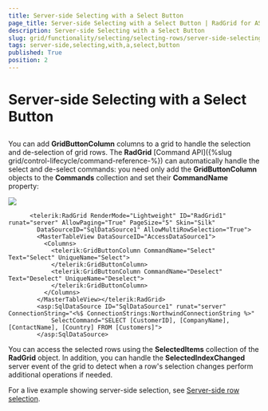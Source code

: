 ```yaml
---
title: Server-side Selecting with a Select Button
page_title: Server-side Selecting with a Select Button | RadGrid for ASP.NET AJAX Documentation
description: Server-side Selecting with a Select Button
slug: grid/functionality/selecting/selecting-rows/server-side-selecting-with-a-select-button
tags: server-side,selecting,with,a,select,button
published: True
position: 2
---
```


# Server-side Selecting with a Select Button



## 

You can add **GridButtonColumn** columns to a grid to handle the selection and de-selection of grid rows. The **RadGrid** [Command API]({%slug grid/control-lifecycle/command-reference-%}) can automatically handle the select and de-select commands: you need only add the **GridButtonColumn** objects to the **Commands** collection and set their **CommandName** property:

![](images/SelectButtonColumns.png)

````ASP.NET
	  <telerik:RadGrid RenderMode="Lightweight" ID="RadGrid1" runat="server" AllowPaging="True" PageSize="5" Skin="Silk"
	    DataSourceID="SqlDataSource1" AllowMultiRowSelection="True">
	    <MasterTableView DataSourceID="AccessDataSource1">
	      <Columns>
	        <telerik:GridButtonColumn CommandName="Select" Text="Select" UniqueName="Select">
	        </telerik:GridButtonColumn>
	        <telerik:GridButtonColumn CommandName="Deselect" Text="Deselect" UniqueName="Deselect">
	        </telerik:GridButtonColumn>
	      </Columns>
	    </MasterTableView></telerik:RadGrid>
	    <asp:SqlDataSource ID="SqlDataSource1" runat="server" ConnectionString="<%$ ConnectionStrings:NorthwindConnectionString %>"
	        SelectCommand="SELECT [CustomerID], [CompanyName], [ContactName], [Country] FROM [Customers]">
	    </asp:SqlDataSource>
````



You can access the selected rows using the **SelectedItems** collection of the **RadGrid** object. In addition, you can handle the **SelectedIndexChanged** server event of the grid to detect when a row's selection changes perform additional operations if needed.

For a live example showing server-side selection, see [Server-side row selection](https://demos.telerik.com/aspnet-ajax/Grid/Examples/Programming/SelectRowWithCheckBox/DefaultCS.aspx).
